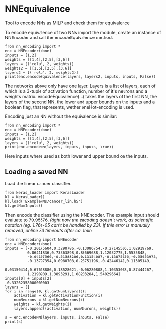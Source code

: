# NNEquivalence
Tool to encode NNs as MILP and check them for equivalence

To encode equivalence of two NNs import the module, create an instance of NNEncoder and call the encodeEquivalence method.

~~~~
from nn_encoding import *
enc = NNEncoder(None)
inputs = [1,2]
weights = [[1,4],[2,5],[3,6]]
layers = [('relu', 2, weights)]
weights2 = [[1,5],[2,5],[3,6]]
layers2 = [('relu', 2, weights2)]
print(enc.encodeEquivalence(layers, layers2, inputs, inputs, False))
~~~~

The networks above only have one layer. 
Layers is a list of layers, each of which is a 3-tuple of activation function, number of it's neurons and a weights matrix.
encodeEquivalence(...) takes the layers of the first NN, the layers of the second NN, the lower and upper bounds on the inputs
and a boolean flag, that represents, wether oneHot-encoding is used.

Encoding just an NN without the equivalence is similar:

~~~~
from nn_encoding import *
enc = NNEncoder(None)
inputs = [1,2]
weights = [[1,4],[2,5],[3,6]]
layers = [('relu', 2, weights)]
print(enc.encodeNN(layers, inputs, inputs, True))
~~~~

Here inputs where used as both lower and upper bound on the inputs.

## Loading a saved NN

Load the linear cancer classifier.
~~~~
from keras_loader import KerasLoader
kl = KerasLoader()
kl.load('ExampleNNs/cancer_lin.h5')
kl.getNumInputs()
~~~~
Then encode the classifier using the NNEncoder. The example input should evaluate to 79.95576.
*Right now the encoding doesn't work, as scientific notation (eg. 1.76e-05 can't be handled by Z3). If this error is manually removed, online Z3 timeouts after ca. 1min*

~~~~
from nn_encoding import NNEncoder
enc = NNEncoder(None)
inputs = [-0.20175604,0.3290786,-0.13086754,-0.27145506,1.02919769,
          0.86411836,0.73363898,0.85669688,1.12032775,1.5535848,
          -0.04197566,-0.51588206,0.13154087,-0.13875636,-0.55953973,
          -0.13797354,0.0980708,0.28751196,-0.42446141,0.11305149,
          0.03150414,0.67628886,0.18528621,-0.06280808,1.10353068,0.87444267,
          1.2190909,1.3893291,1.08203284,1.54029664]
inputs[0] + inputs[2]
-0.33262358000000003
layers = []
for i in range(0, kl.getNumLayers()):
    activation = kl.getActivationFunction(i)
    numNeurons = kl.getNumNeurons(i)
    weights = kl.getWeights(i)
    layers.append((activation, numNeurons, weights))
    
s = enc.encodeNN(layers, inputs, inputs, False)
print(s)
~~~~
